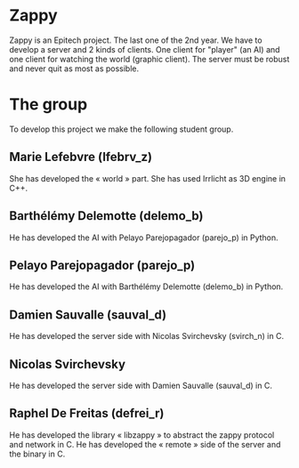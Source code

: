 # Zappy

Zappy is an Epitech project. The last one of the 2nd year.
We have to develop a server and 2 kinds of clients. One client for "player" (an AI) and one client for watching the world (graphic client).
The server must be robust and never quit as most as possible.


# The group
To develop this project we make the following student group.

## Marie Lefebvre (lfebrv_z)
She has developed the « world » part.
She has used Irrlicht as 3D engine in C++.

## Barthélémy Delemotte (delemo_b)
He has developed the AI with Pelayo Parejopagador (parejo_p) in Python.

## Pelayo Parejopagador (parejo_p)
He has developed the AI with Barthélémy Delemotte (delemo_b) in Python.

## Damien Sauvalle (sauval_d)
He has developed the server side with Nicolas Svirchevsky (svirch_n) in C.

## Nicolas Svirchevsky
He has developed the server side with Damien Sauvalle (sauval_d) in C.

## Raphel De Freitas (defrei_r)
He has developed the library « libzappy » to abstract the zappy protocol and network in C.
He has developed the « remote » side of the server and the binary in C.
